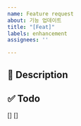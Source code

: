 ```yaml
---
name: Feature request
about: 기능 업데이트
title: "[Feat]"
labels: enhancement
assignees: ''

---
```


## 🚀 Description

## ✅ Todo

[]
[]
